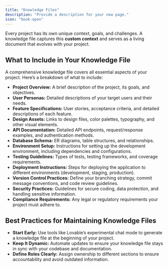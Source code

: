 ```yaml
---
title: "Knowledge Files"
description: "Provide a description for your new page."
icon: "book-open"
---
```


Every project has its own unique context, goals, and challenges. A knowledge file captures this **custom context** and serves as a living document that evolves with your project.

## **What to Include in Your Knowledge File**

A comprehensive knowledge file covers all essential aspects of your project. Here’s a breakdown of what to include:

- **Project Overview:** A brief description of the project, its goals, and objectives.
- **User Personas:** Detailed descriptions of your target users and their needs.
- **Feature Specifications:** User stories, acceptance criteria, and detailed descriptions of each feature.
- **Design Assets:** Links to design files, color palettes, typography, and other visual elements.
- **API Documentation:** Detailed API endpoints, request/response examples, and authentication methods.
- **Database Schema:** ER diagrams, table structures, and relationships.
- **Environment Setup:** Instructions for setting up the development environment, including dependencies and configurations.
- **Testing Guidelines:** Types of tests, testing frameworks, and coverage requirements.
- **Deployment Instructions:** Steps for deploying the application to different environments (development, staging, production).
- **Version Control Practices:** Define your branching strategy, commit message conventions, and code review guidelines.
- **Security Practices:** Guidelines for secure coding, data protection, and handling sensitive information.
- **Compliance Requirements:** Any legal or regulatory requirements your project must adhere to.

## **Best Practices for Maintaining Knowledge Files**

- **Start Early:** Use tools like Lovable’s experimental chat mode to generate a knowledge file at the beginning of your project.
- **Keep It Dynamic:** Automate updates to ensure your knowledge file stays in sync with your codebase and documentation.
- **Define Roles Clearly:** Assign ownership to different sections to ensure accountability and avoid outdated information.